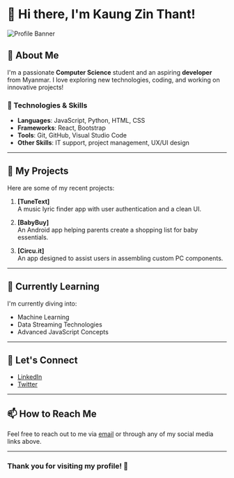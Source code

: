 # 👋 Hi there, I'm Kaung Zin Thant!

![Profile Banner]([https://www.canva.com/design/DAGMI5XQMM4/xS2eMXKg-i-MM0Uw7Sje3A/view?utm_content=DAGMI5XQMM4&utm_campaign=designshare&utm_medium=link&utm_source=editor](https://www.google.com/url?sa=i&url=https%3A%2F%2Fplaceit.net%2Fc%2Fdesign-templates%2Fstages%2Fspiderman-inspired-twitch-profile-banner-maker-featuring-ai-generated-graphics-5825d-5953&psig=AOvVaw0bekbL6y_u0gvfktf3F_1b&ust=1730017740100000&source=images&cd=vfe&opi=89978449&ved=0CBQQjRxqFwoTCJDPz7fQq4kDFQAAAAAdAAAAABAE))

## 🌟 About Me
I'm a passionate **Computer Science** student and an aspiring **developer** from Myanmar. I love exploring new technologies, coding, and working on innovative projects!

### 🔧 Technologies & Skills
- **Languages**: JavaScript, Python, HTML, CSS
- **Frameworks**: React, Bootstrap
- **Tools**: Git, GitHub, Visual Studio Code
- **Other Skills**: IT support, project management, UX/UI design

---

## 🚀 My Projects
Here are some of my recent projects:

1. **[TuneText]**  
   A music lyric finder app with user authentication and a clean UI.

2. **[BabyBuy]**  
   An Android app helping parents create a shopping list for baby essentials.

3. **[Circu.it]**  
   An app designed to assist users in assembling custom PC components.

---

## 🌱 Currently Learning
I'm currently diving into:
- Machine Learning
- Data Streaming Technologies
- Advanced JavaScript Concepts

---

## 🤝 Let's Connect
- [LinkedIn](link_to_your_linkedin)
- [Twitter](link_to_your_twitter)

---

## 📫 How to Reach Me
Feel free to reach out to me via [email](mailto:zinthantkaung@gmail.com) or through any of my social media links above.

---

### Thank you for visiting my profile! 🌟
